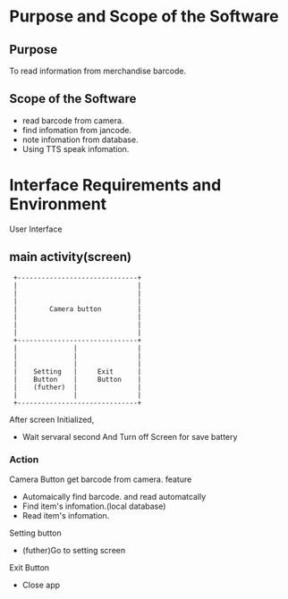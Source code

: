 # Purpose and Scope of the Software
## Purpose
 To read information from merchandise barcode.
## Scope of the Software
 * read barcode from camera.
 * find infomation from jancode.
 * note infomation from database.
 * Using TTS speak infomation.
 
#  Interface Requirements and Environment
  User Interface
  
## main activity(screen)

     +------------------------------+
     |                              |
     |                              |
     |                              |
     |        Camera button         |
     |                              |
     |                              |
     |                              |
     +------------------------------+
     |              |               |
     |              |               |
     |              |               |
     |    Setting   |     Exit      |
     |    Button    |     Button    |
     |    (futher)  |               |
     |              |               |
     +------------------------------+
   
  After screen Initialized, 
  - Wait servaral second And Turn off Screen for save battery


### Action
  Camera Button
  get barcode from camera.
  feature 
   * Automaically find barcode. and read automatcally
   * Find item's infomation.(local database)
   * Read item's infomation.  
  
  Setting button
   * (futher)Go to setting screen
  
  Exit Button
   * Close app
  
